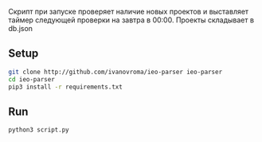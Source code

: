 Скрипт при запуске проверяет наличие новых проектов и выставляет таймер следующей проверки на завтра в 00:00.
Проекты складывает в db.json

## Setup ##
```bash
git clone http://github.com/ivanovroma/ieo-parser ieo-parser
cd ieo-parser
pip3 install -r requirements.txt
```

## Run ##
```bash
python3 script.py
```
